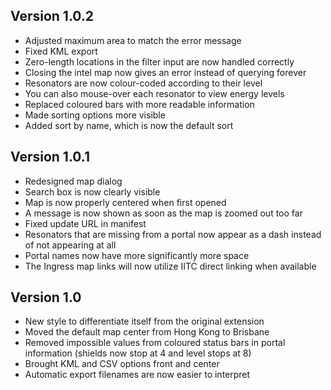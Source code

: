 ## Version 1.0.2 ##

* Adjusted maximum area to match the error message
* Fixed KML export
* Zero-length locations in the filter input are now handled correctly
* Closing the intel map now gives an error instead of querying forever
* Resonators are now colour-coded according to their level
 * You can also mouse-over each resonator to view energy levels
* Replaced coloured bars with more readable information
* Made sorting options more visible
 * Added sort by name, which is now the default sort

## Version 1.0.1 ##

* Redesigned map dialog
 * Search box is now clearly visible
 * Map is now properly centered when first opened
 * A message is now shown as soon as the map is zoomed out too far
* Fixed update URL in manifest
* Resonators that are missing from a portal now appear as a dash instead of not appearing at all
* Portal names now have more significantly more space
* The Ingress map links will now utilize IITC direct linking when available

## Version 1.0 ##

* New style to differentiate itself from the original extension
* Moved the default map center from Hong Kong to Brisbane
* Removed impossible values from coloured status bars in portal information (shields now stop at 4 and level stops at 8)
* Brought KML and CSV options front and center
* Automatic export filenames are now easier to interpret